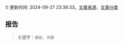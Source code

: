 :alarm_clock: 更新时间: 2024-09-27 23:38:33。[文章来源](/README.md)、[文章分类](/TAGS.md)

## 报告


> 关键字：`报告`、`月报`



